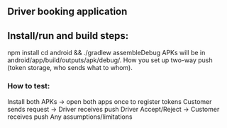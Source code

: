 ## Driver booking application
## Install/run and build steps:
npm install
cd android && ./gradlew assembleDebug
APKs will be in android/app/build/outputs/apk/debug/.
How you set up two-way push (token storage, who sends what to whom).
### How to test:
Install both APKs → open both apps once to register tokens
Customer sends request → Driver receives push
Driver Accept/Reject → Customer receives push
Any assumptions/limitations
